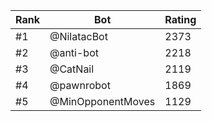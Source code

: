 Rank|Bot|Rating
---|---|---
#1|@NilatacBot|2373
#2|@anti-bot|2218
#3|@CatNail|2119
#4|@pawnrobot|1869
#5|@MinOpponentMoves|1129
